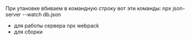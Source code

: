 При утановке вбиваем в командную строку вот эти команды:
  npx json-server --watch db.json
  - для работы сервера
  npx webpack
  - для сборки
